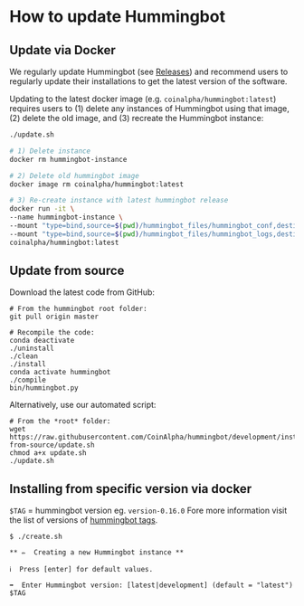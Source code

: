 # How to update Hummingbot

## Update via Docker

We regularly update Hummingbot (see [Releases](/release-notes/)) and recommend users to regularly update their installations to get the latest version of the software.  

Updating to the latest docker image (e.g. `coinalpha/hummingbot:latest`) requires users to (1) delete any instances of Hummingbot using that image, (2) delete the old image, and (3) recreate the Hummingbot instance:

```bash tab="Script"
./update.sh
```

```bash tab="Detailed Commands"
# 1) Delete instance
docker rm hummingbot-instance

# 2) Delete old hummingbot image
docker image rm coinalpha/hummingbot:latest

# 3) Re-create instance with latest hummingbot release
docker run -it \
--name hummingbot-instance \
--mount "type=bind,source=$(pwd)/hummingbot_files/hummingbot_conf,destination=/conf/" \
--mount "type=bind,source=$(pwd)/hummingbot_files/hummingbot_logs,destination=/logs/" \
coinalpha/hummingbot:latest
```


## Update from source

Download the latest code from GitHub:

```
# From the hummingbot root folder:
git pull origin master

# Recompile the code:
conda deactivate
./uninstall
./clean
./install
conda activate hummingbot
./compile
bin/hummingbot.py
```

Alternatively, use our automated script:

```
# From the *root* folder:
wget https://raw.githubusercontent.com/CoinAlpha/hummingbot/development/installation/install-from-source/update.sh
chmod a+x update.sh
./update.sh
```


## Installing from specific version via docker
`$TAG` = hummingbot version eg. `version-0.16.0` Fore more information visit the list of versions of [hummingbot tags](https://hub.docker.com/r/coinalpha/hummingbot/tags).

```
$ ./create.sh 

** ✏️  Creating a new Hummingbot instance **

ℹ️  Press [enter] for default values.

➡️  Enter Hummingbot version: [latest|development] (default = "latest")
$TAG
```
